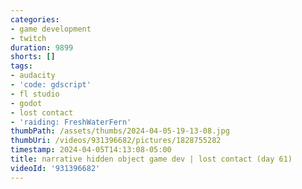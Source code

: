 ```yaml
---
categories:
- game development
- twitch
duration: 9899
shorts: []
tags:
- audacity
- 'code: gdscript'
- fl studio
- godot
- lost contact
- 'raiding: FreshWaterFern'
thumbPath: /assets/thumbs/2024-04-05-19-13-08.jpg
thumbUri: /videos/931396682/pictures/1828755282
timestamp: 2024-04-05T14:13:08-05:00
title: narrative hidden object game dev | lost contact (day 61)
videoId: '931396682'
---
```

